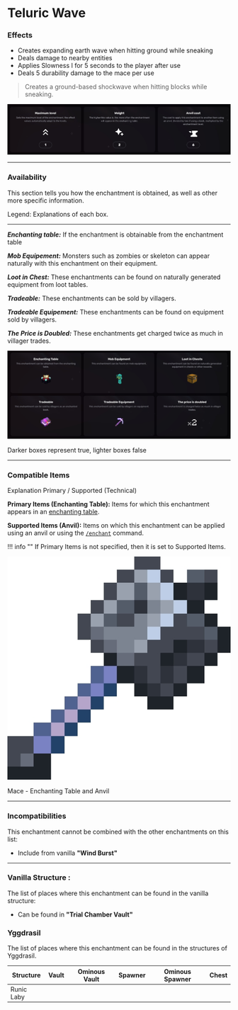 # Teluric Wave
### Effects
*   Creates expanding earth wave when hitting ground while sneaking
*   Deals damage to nearby entities
*   Applies Slowness I for 5 seconds to the player after use
*   Deals 5 durability damage to the mace per use

> Creates a ground-based shockwave when hitting blocks while sneaking.

![](/images/voxel/enchantment/weapon-enchantment/image_1756618459634_997.png)

* * *

### Availability

This section tells you how the enchantment is obtained, as well as other more specific information.

Legend: Explanations of each box.[](#legend-explanations-of-each-box)

* * *

_**Enchanting table:**_ If the enchantment is obtainable from the enchantment table

_**Mob Equipement:**_ Monsters such as zombies or skeleton can appear naturally with this enchantment on their equipment.

_**Loot in Chest:**_ These enchantments can be found on naturally generated equipment from loot tables.

_**Tradeable:**_ These enchantments can be sold by villagers.

_**Tradeable Equipement:**_ These enchantments can be found on equipment sold by villagers.

_**The Price is Doubled:**_ These enchantments get charged twice as much in villager trades.

![](/images/voxel/enchantment/weapon-enchantment/image_1756618459634_355.png)

Darker boxes represent true, lighter boxes false

* * *

### Compatible Items
Explanation Primary / Supported (Technical)[](#explanation-primary-supported-technical)

**Primary Items (Enchanting Table):** Items for which this enchantment appears in an [enchanting table](https://minecraft.wiki/w/Enchanting_table).

**Supported Items (Anvil):** Items on which this enchantment can be applied using an anvil or using the [`/enchant`](https://minecraft.wiki/w/Commands/enchant) command.

!!! info ""
    If Primary Items is not specified, then it is set to Supported Items.

![](/images/voxel/enchantment/weapon-enchantment/image_1756618459634_616.png)

Mace - Enchanting Table and Anvil

* * *

### Incompatibilities

This enchantment cannot be combined with the other enchantments on this list:

*   Include from vanilla **"Wind Burst"**

* * *

### Vanilla Structure :

The list of places where this enchantment can be found in the vanilla structure:

*   Can be found in **"Trial Chamber Vault"**
### Yggdrasil

The list of places where this enchantment can be found in the structures of Yggdrasil.

| Structure | Vault | Ominous Vault | Spawner | Ominous Spawner | Chest |
| --- | --- | --- | --- | --- | --- |
| Runic Laby |  |  |  |  |  |